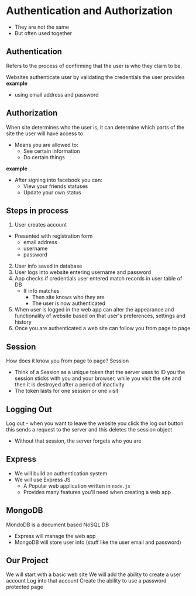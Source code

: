 # Authentication and Authorization
* They are not the same
* But often used together

## Authentication
Refers to the process of confirming that the user is who they claim to be.

Websites authenticate user by validating the credentials the user provides
**example**

* using email address and password

## Authorization
When site determines who the user is, it can determine which parts of the site the user will have access to

* Means you are allowed to:
    - See certain information
    - Do certain things

**example**

* After signing into facebook you can:
    - View your friends statuses
    - Update your own status

## Steps in process
1. User creates account
  * Presented with registration form
    - email address
    - username
    - password
2. User info saved in database
3. User logs into website entering username and password
4. App checks if credentials user entered match records in user table of DB
    * If info matches
        - Then site knows who they are
        - The user is now authenticated
5. When user is logged in the web app can alter the appearance and functionality of website based on that user's preferences, settings and history
6. Once you are authenticated a web site can follow you from page to page

## Session
How does it know you from page to page? Session

* Think of a Session as a unique token that the server uses to ID you
the session sticks with you and your browser, while you visit the site
and then it is destroyed after a period of inactivity
* The token lasts for one session or one visit

## Logging Out
Log out - when you want to leave the website you click the log out button
this sends a request to the server and this deletes the session object

* Without that session, the server forgets who you are

## Express
* We will build an authentication system
* We will use Express JS
    - A Popular web application written in `node.js`
    - Provides many features you'll need when creating a web app

## MongoDB
MondoDB is a document based NoSQL DB

* Express will manage the web app
* MongoDB will store user info (stuff like the user email and password)

## Our Project
We will start with a basic web site
We will add the ability to create a user account
Log into that account
Create the ability to use a password protected page


